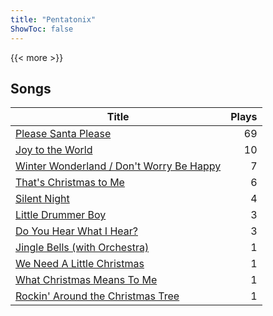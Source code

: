 ```yaml
---
title: "Pentatonix"
ShowToc: false
---
```


{{< more >}}

## Songs
Title | Plays 
----- | -----: 
[Please Santa Please](/songs/please-santa-please) | 69
[Joy to the World](/songs/joy-to-the-world) | 10
[Winter Wonderland / Don't Worry Be Happy](/songs/winter-wonderland-dont-worry-be-happy) | 7
[That's Christmas to Me](/songs/thats-christmas-to-me) | 6
[Silent Night](/songs/silent-night) | 4
[Little Drummer Boy](/songs/little-drummer-boy) | 3
[Do You Hear What I Hear?](/songs/do-you-hear-what-i-hear) | 3
[Jingle Bells (with Orchestra)](/songs/jingle-bells-with-orchestra) | 1
[We Need A Little Christmas](/songs/we-need-a-little-christmas) | 1
[What Christmas Means To Me](/songs/what-christmas-means-to-me) | 1
[Rockin' Around the Christmas Tree](/songs/rockin-around-the-christmas-tree) | 1

